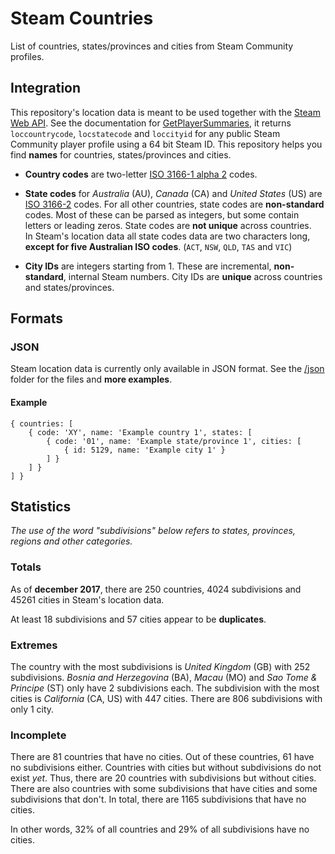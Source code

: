 # Steam Countries
List of countries, states/provinces and cities from Steam Community profiles.

## Integration
This repository's location data is meant to be used together with the [Steam Web API]. See the documentation for [GetPlayerSummaries], it returns `loccountrycode`, `locstatecode` and `loccityid` for any public Steam Community player profile using a 64 bit Steam ID. This repository helps you find **names** for countries, states/provinces and cities.

- **Country codes** are two-letter [ISO 3166-1 alpha 2] codes.

- **State codes** for *Australia* (AU), *Canada* (CA) and *United States* (US) are [ISO 3166-2] codes. For all other countries, state codes are **non-standard** codes. Most of these can be parsed as integers, but some contain letters or leading zeros. State codes are **not unique** across countries.  
In Steam's location data all state codes data are two characters long, **except for five Australian ISO codes**. (`ACT`, `NSW`, `QLD`, `TAS` and `VIC`)

- **City IDs** are integers starting from 1. These are incremental, **non-standard**, internal Steam numbers. City IDs are **unique** across countries and states/provinces.

## Formats

### JSON
Steam location data is currently only available in JSON format. See the [/json] folder for the files and **more examples**.

#### Example
```
{ countries: [
    { code: 'XY', name: 'Example country 1', states: [
        { code: '01', name: 'Example state/province 1', cities: [
            { id: 5129, name: 'Example city 1' }
        ] }
    ] }
] }
```

## Statistics
*The use of the word "subdivisions" below refers to states, provinces, regions and other categories.*

### Totals

As of **december 2017**, there are 250 countries, 4024 subdivisions and 45261 cities in Steam's location data.

At least 18 subdivisions and 57 cities appear to be **duplicates**.

### Extremes

The country with the most subdivisions is *United Kingdom* (GB) with 252 subdivisions. *Bosnia and Herzegovina* (BA), *Macau* (MO) and *Sao Tome & Principe* (ST) only have 2 subdivisions each. The subdivision with the most cities is *California* (CA, US) with 447 cities. There are 806 subdivisions with only 1 city.

### Incomplete

There are 81 countries that have no cities. Out of these countries, 61 have no subdivisions either. Countries with cities but without subdivisions do not exist *yet*. Thus, there are 20 countries with subdivisions but without cities. There are also countries with some subdivisions that have cities and some subdivisions that don't. In total, there are 1165 subdivisions that have no cities.

In other words, 32% of all countries and 29% of all subdivisions have no cities. 

[ISO 3166-1 alpha 2]: https://en.wikipedia.org/wiki/ISO_3166-1_alpha-2
[ISO 3166-2]: https://en.wikipedia.org/wiki/ISO_3166-2
[Steam Web API]: https://developer.valvesoftware.com/wiki/Steam_Web_API
[GetPlayerSummaries]: https://developer.valvesoftware.com/wiki/Steam_Web_API#GetPlayerSummaries_.28v0002.29
[/json]: /json
